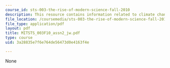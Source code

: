 ```yaml
---
course_id: sts-003-the-rise-of-modern-science-fall-2010
description: This resource contains information related to climate changes.
file_location: /coursemedia/sts-003-the-rise-of-modern-science-fall-2010/3a28835e7f6e764de56473d0e4163f4e_MITSTS_003F10_assn2_jw.pdf
file_type: application/pdf
layout: pdf
title: MITSTS_003F10_assn2_jw.pdf
type: course
uid: 3a28835e7f6e764de56473d0e4163f4e

---
```

None